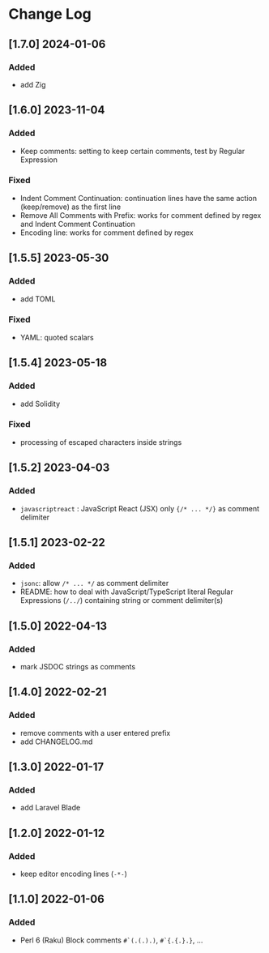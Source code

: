 # Change Log

## [1.7.0] 2024-01-06
### Added
- add Zig

## [1.6.0] 2023-11-04
### Added
- Keep comments: setting to keep certain comments, test by Regular Expression
### Fixed
- Indent Comment Continuation: continuation lines have the same action (keep/remove) as the first line
- Remove All Comments with Prefix: works for comment defined by regex and Indent Comment Continuation
- Encoding line: works for comment defined by regex

## [1.5.5] 2023-05-30
### Added
- add TOML
### Fixed
- YAML: quoted scalars

## [1.5.4] 2023-05-18
### Added
- add Solidity
### Fixed
- processing of escaped characters inside strings

## [1.5.2] 2023-04-03
### Added
- `javascriptreact` : JavaScript React (JSX) only `{/* ... */}` as comment delimiter

## [1.5.1] 2023-02-22
### Added
- `jsonc`: allow `/* ... */` as comment delimiter
- README: how to deal with JavaScript/TypeScript literal Regular Expressions (`/../`) containing string or comment delimiter(s)

## [1.5.0] 2022-04-13
### Added
- mark JSDOC strings as comments

## [1.4.0] 2022-02-21
### Added
- remove comments with a user entered prefix
- add CHANGELOG.md

## [1.3.0] 2022-01-17
### Added
- add Laravel Blade

## [1.2.0] 2022-01-12
### Added
- keep editor encoding lines (`-*-`)

## [1.1.0] 2022-01-06
### Added
- Perl 6 (Raku) Block comments <code>#\`(.(.).)</code>, <code>#\`{.{.}.}</code>, ...
